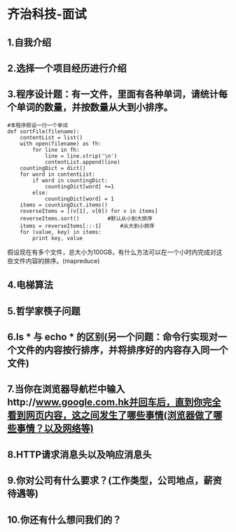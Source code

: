 齐治科技-面试
===============

1.自我介绍
-----------

2.选择一个项目经历进行介绍
---------------------------

3.程序设计题：有一文件，里面有各种单词，请统计每个单词的数量，并按数量从大到小排序。
---------------------------------------------------------------------------------------

	#本程序假设一行一个单词
	def sortFile(filename):
		contentList = list()
		with open(filename) as fh:
			for line in fh:
				line = line.strip('\n')
				contentList.append(line)
		countingDict = dict()
		for word in contentList:
			if word in countingDict:
				countingDict[word] +=1 
			else:
				countingDict[word] = 1
		items = countingDict.items()
		reverseItems = [(v[1], v[0]) for v in items]
		reverseItems.sort()			#默认从小到大排序
		items = reverseItems[::-1]		#从大到小排序
		for (value, key) in items:
			print key, value

假设现在有多个文件，总大小为100GB，有什么方法可以在一个小时内完成对这些文件内容的排序。(mapreduce)

4.电梯算法
------------

5.哲学家筷子问题
------------------

6.ls * 与 echo * 的区别(另一个问题：命令行实现对一个文件的内容按行排序，并将排序好的内容存入同一个文件)
---------------------------------------------------------------------------------------------------------

7.当你在浏览器导航栏中输入http://www.google.com.hk并回车后，直到你完全看到网页内容，这之间发生了哪些事情(浏览器做了哪些事情？以及网络等)
-----------------------------------------------------------------------------------------------------------------------------------------

8.HTTP请求消息头以及响应消息头
-------------------------------

9.你对公司有什么要求？(工作类型，公司地点，薪资待遇等)
---------------------------------------------------------

10.你还有什么想问我们的？
---------------------
